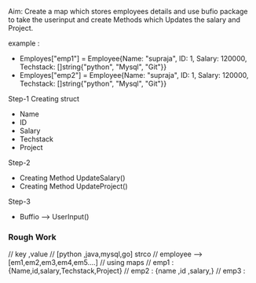  Aim:  Create a map which stores employees details and use bufio package to take the userinput and create Methods which Updates the salary and Project.

 example :
 - Employes["emp1"] = Employee{Name: "supraja", ID: 1, Salary: 120000, Techstack: []string{"python", "Mysql", "Git"}}
 - Employes["emp2"] = Employee{Name: "supraja", ID: 1, Salary: 120000, Techstack: []string{"python", "Mysql", "Git"}}



 Step-1 Creating struct
- Name
- ID
- Salary
- Techstack
- Project


Step-2 

- Creating Method UpdateSalary()
- Creating Method UpdateProject()



Step-3 

- Buffio --> UserInput()





### Rough Work
// key ,value
//  [python ,java,mysql,go] strco
//  employee --> [em1,em2,em3,em4,em5....]
// using maps
// emp1 : {Name,id,salary,Techstack,Project}
// emp2 : {name ,id ,salary,}
// emp3 :
